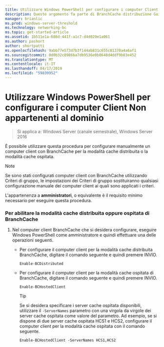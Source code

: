 ```yaml
---
title: Utilizzare Windows PowerShell per configurare i computer Client Non appartenenti al dominio
description: Questo argomento fa parte di BranchCache distribuzione Guide per Windows Server 2016, che illustra come distribuire BranchCache in modalità cache distribuita e ospitato per ottimizzare l'utilizzo della larghezza di banda WAN nelle succursali
manager: brianlic
ms.prod: windows-server-threshold
ms.technology: networking-bc
ms.topic: get-started-article
ms.assetid: 1b511e1a-686d-441f-a1c7-d4d029e1a061
ms.author: pashort
author: shortpatti
ms.openlocfilehash: 9abb77e573d7b3f144ab831c655c81370a4a6af1
ms.sourcegitcommit: 0d0b32c8986ba7db9536e0b8648d4ddf9b03e452
ms.translationtype: MT
ms.contentlocale: it-IT
ms.lasthandoff: 04/17/2019
ms.locfileid: "59839952"
---
```

# <a name="use-windows-powershell-to-configure-non-domain-member-client-computers"></a>Utilizzare Windows PowerShell per configurare i computer Client Non appartenenti al dominio

>Si applica a: Windows Server (canale semestrale), Windows Server 2016

È possibile utilizzare questa procedura per configurare manualmente un computer client con BranchCache per la modalità cache distribuita o la modalità cache ospitata.  
  
> [!NOTE]  
> Se sono stati configurati computer client con BranchCache utilizzando Criteri di gruppo, le impostazioni dei Criteri di gruppo sostituiranno qualsiasi configurazione manuale dei computer client ai quali sono applicati i criteri.  
  
L'appartenenza a **amministratori**, o equivalente è il requisito minimo necessario per eseguire questa procedura.  
  
### <a name="to-enable-branchcache-distributed-or-hosted-cache-mode"></a>Per abilitare la modalità cache distribuita oppure ospitata di BranchCache  
  
1.  Nel computer client BranchCache che si desidera configurare, eseguire Windows PowerShell come amministratore e quindi effettuare una delle operazioni seguenti.  
  
    -   Per configurare il computer client per la modalità cache distribuita BranchCache, digitare il comando seguente e quindi premere INVIO.  
  
        `Enable-BCDistributed`  
  
    -   Per configurare il computer client per la modalità cache ospitata di BranchCache, digitare il comando seguente e quindi premere INVIO.  
  
        `Enable-BCHostedClient`  
  
        > [!TIP]  
        > Se si desidera specificare i server cache ospitata disponibili, utilizzare il `-ServerNames` parametro con una virgola da virgole dei server cache ospitata come valore del parametro. Ad esempio, se si dispone di due server cache ospitata HCS1 e HCS2, configurare il computer client per la modalità cache ospitata con il comando seguente.  
        >   
        > `Enable-BCHostedClient -ServerNames HCS1,HCS2`  
  


